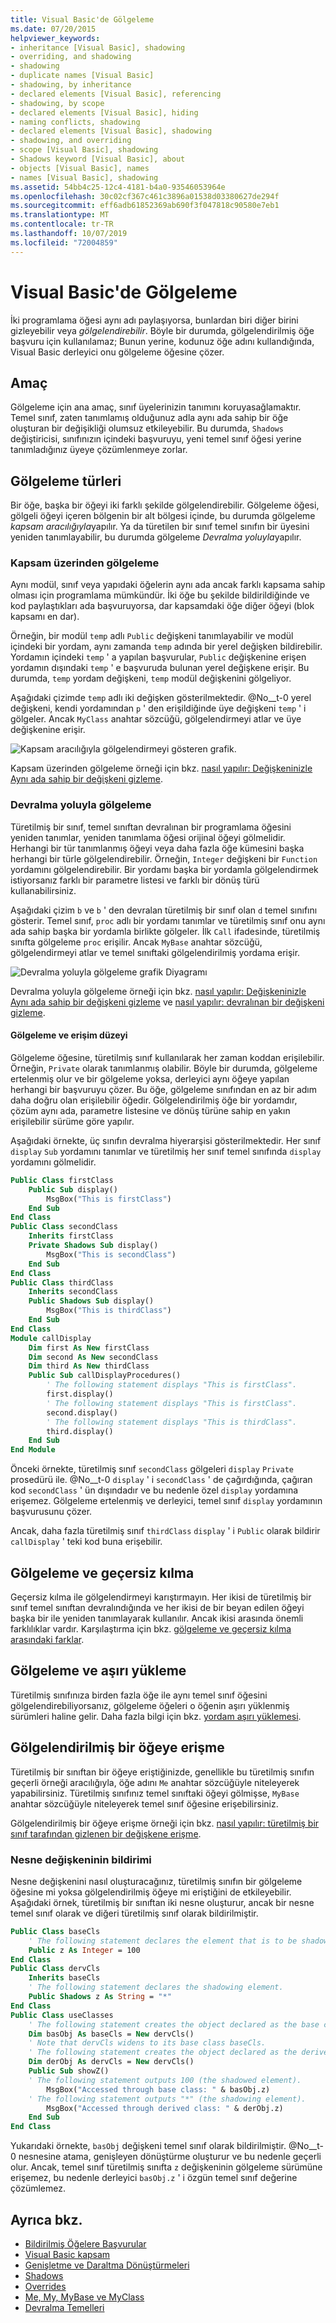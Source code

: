 ```yaml
---
title: Visual Basic'de Gölgeleme
ms.date: 07/20/2015
helpviewer_keywords:
- inheritance [Visual Basic], shadowing
- overriding, and shadowing
- shadowing
- duplicate names [Visual Basic]
- shadowing, by inheritance
- declared elements [Visual Basic], referencing
- shadowing, by scope
- declared elements [Visual Basic], hiding
- naming conflicts, shadowing
- declared elements [Visual Basic], shadowing
- shadowing, and overriding
- scope [Visual Basic], shadowing
- Shadows keyword [Visual Basic], about
- objects [Visual Basic], names
- names [Visual Basic], shadowing
ms.assetid: 54bb4c25-12c4-4181-b4a0-93546053964e
ms.openlocfilehash: 30c02cf367c461c3896a01538d03380627de294f
ms.sourcegitcommit: eff6adb61852369ab690f3f047818c90580e7eb1
ms.translationtype: MT
ms.contentlocale: tr-TR
ms.lasthandoff: 10/07/2019
ms.locfileid: "72004859"
---
```

# <a name="shadowing-in-visual-basic"></a>Visual Basic'de Gölgeleme
İki programlama öğesi aynı adı paylaşıyorsa, bunlardan biri diğer birini gizleyebilir veya *gölgelendirebilir*. Böyle bir durumda, gölgelendirilmiş öğe başvuru için kullanılamaz; Bunun yerine, kodunuz öğe adını kullandığında, Visual Basic derleyici onu gölgeleme öğesine çözer.  
  
## <a name="purpose"></a>Amaç  
 Gölgeleme için ana amaç, sınıf üyelerinizin tanımını koruyasağlamaktır. Temel sınıf, zaten tanımlamış olduğunuz adla aynı ada sahip bir öğe oluşturan bir değişikliği olumsuz etkileyebilir. Bu durumda, `Shadows` değiştiricisi, sınıfınızın içindeki başvuruyu, yeni temel sınıf öğesi yerine tanımladığınız üyeye çözümlenmeye zorlar.  
  
## <a name="types-of-shadowing"></a>Gölgeleme türleri  
 Bir öğe, başka bir öğeyi iki farklı şekilde gölgelendirebilir. Gölgeleme öğesi, gölgeli öğeyi içeren bölgenin bir alt bölgesi içinde, bu durumda gölgeleme *kapsam aracılığıyla*yapılır. Ya da türetilen bir sınıf temel sınıfın bir üyesini yeniden tanımlayabilir, bu durumda gölgeleme *Devralma yoluyla*yapılır.  
  
### <a name="shadowing-through-scope"></a>Kapsam üzerinden gölgeleme  
 Aynı modül, sınıf veya yapıdaki öğelerin aynı ada ancak farklı kapsama sahip olması için programlama mümkündür. İki öğe bu şekilde bildirildiğinde ve kod paylaştıkları ada başvuruyorsa, dar kapsamdaki öğe diğer öğeyi (blok kapsamı en dar).  
  
 Örneğin, bir modül `temp` adlı `Public` değişkeni tanımlayabilir ve modül içindeki bir yordam, aynı zamanda `temp` adında bir yerel değişken bildirebilir. Yordamın içindeki `temp` ' a yapılan başvurular, `Public` değişkenine erişen yordamın dışındaki `temp` ' e başvuruda bulunan yerel değişkene erişir. Bu durumda, `temp` yordam değişkeni, `temp` modül değişkenini gölgeliyor.  
  
 Aşağıdaki çizimde `temp` adlı iki değişken gösterilmektedir. @No__t-0 yerel değişkeni, kendi yordamından `p` ' den erişildiğinde üye değişkeni `temp` ' i gölgeler. Ancak `MyClass` anahtar sözcüğü, gölgelendirmeyi atlar ve üye değişkenine erişir.  
  
 ![Kapsam aracılığıyla gölgelendirmeyi gösteren grafik.](./media/shadowing/shadow-scope-diagram.gif)
  
 Kapsam üzerinden gölgeleme örneği için bkz. [nasıl yapılır: Değişkeninizle Aynı ada sahip bir değişkeni gizleme](../../../../visual-basic/programming-guide/language-features/declared-elements/how-to-hide-a-variable-with-the-same-name-as-your-variable.md).  
  
### <a name="shadowing-through-inheritance"></a>Devralma yoluyla gölgeleme  
 Türetilmiş bir sınıf, temel sınıftan devralınan bir programlama öğesini yeniden tanımlar, yeniden tanımlama öğesi orijinal öğeyi gölmelidir. Herhangi bir tür tanımlanmış öğeyi veya daha fazla öğe kümesini başka herhangi bir türle gölgelendirebilir. Örneğin, `Integer` değişkeni bir `Function` yordamını gölgelendirebilir. Bir yordamı başka bir yordamla gölgelendirmek istiyorsanız farklı bir parametre listesi ve farklı bir dönüş türü kullanabilirsiniz.  
  
 Aşağıdaki çizim `b` ve `b` ' den devralan türetilmiş bir sınıf olan `d` temel sınıfını gösterir. Temel sınıf, `proc` adlı bir yordamı tanımlar ve türetilmiş sınıf onu aynı ada sahip başka bir yordamla birlikte gölgeler. İlk `Call` ifadesinde, türetilmiş sınıfta gölgeleme `proc` erişilir. Ancak `MyBase` anahtar sözcüğü, gölgelendirmeyi atlar ve temel sınıftaki gölgelendirilmiş yordama erişir.  
  
 ![Devralma yoluyla gölgeleme grafik Diyagramı](./media/shadowing/shadowing-inherit-diagram.gif)  
  
 Devralma yoluyla gölgeleme örneği için bkz. [nasıl yapılır: Değişkeninizle Aynı ada sahip bir değişkeni gizleme](../../../../visual-basic/programming-guide/language-features/declared-elements/how-to-hide-a-variable-with-the-same-name-as-your-variable.md) ve [nasıl yapılır: devralınan bir değişkeni gizleme](../../../../visual-basic/programming-guide/language-features/declared-elements/how-to-hide-an-inherited-variable.md).  
  
#### <a name="shadowing-and-access-level"></a>Gölgeleme ve erişim düzeyi  
 Gölgeleme öğesine, türetilmiş sınıf kullanılarak her zaman koddan erişilebilir. Örneğin, `Private` olarak tanımlanmış olabilir. Böyle bir durumda, gölgeleme ertelenmiş olur ve bir gölgeleme yoksa, derleyici aynı öğeye yapılan herhangi bir başvuruyu çözer. Bu öğe, gölgeleme sınıfından en az bir adım daha doğru olan erişilebilir öğedir. Gölgelendirilmiş öğe bir yordamdır, çözüm aynı ada, parametre listesine ve dönüş türüne sahip en yakın erişilebilir sürüme göre yapılır.  
  
 Aşağıdaki örnekte, üç sınıfın devralma hiyerarşisi gösterilmektedir. Her sınıf `display` `Sub` yordamını tanımlar ve türetilmiş her sınıf temel sınıfında `display` yordamını gölmelidir.  
  
```vb  
Public Class firstClass  
    Public Sub display()  
        MsgBox("This is firstClass")  
    End Sub  
End Class  
Public Class secondClass  
    Inherits firstClass  
    Private Shadows Sub display()  
        MsgBox("This is secondClass")  
    End Sub  
End Class  
Public Class thirdClass  
    Inherits secondClass  
    Public Shadows Sub display()  
        MsgBox("This is thirdClass")  
    End Sub  
End Class  
Module callDisplay  
    Dim first As New firstClass  
    Dim second As New secondClass  
    Dim third As New thirdClass  
    Public Sub callDisplayProcedures()  
        ' The following statement displays "This is firstClass".  
        first.display()  
        ' The following statement displays "This is firstClass".  
        second.display()  
        ' The following statement displays "This is thirdClass".  
        third.display()  
    End Sub  
End Module  
```  
  
 Önceki örnekte, türetilmiş sınıf `secondClass` gölgeleri `display` `Private` prosedürü ile. @No__t-0 `display` ' i `secondClass` ' de çağırdığında, çağıran kod `secondClass` ' ün dışındadır ve bu nedenle özel `display` yordamına erişemez. Gölgeleme ertelenmiş ve derleyici, temel sınıf `display` yordamının başvurusunu çözer.  
  
 Ancak, daha fazla türetilmiş sınıf `thirdClass` `display` ' i `Public` olarak bildirir `callDisplay` ' teki kod buna erişebilir.  
  
## <a name="shadowing-and-overriding"></a>Gölgeleme ve geçersiz kılma  
 Geçersiz kılma ile gölgelendirmeyi karıştırmayın. Her ikisi de türetilmiş bir sınıf temel sınıftan devralındığında ve her ikisi de bir beyan edilen öğeyi başka bir ile yeniden tanımlayarak kullanılır. Ancak ikisi arasında önemli farklılıklar vardır. Karşılaştırma için bkz. [gölgeleme ve geçersiz kılma arasındaki farklar](../../../../visual-basic/programming-guide/language-features/declared-elements/differences-between-shadowing-and-overriding.md).  
  
## <a name="shadowing-and-overloading"></a>Gölgeleme ve aşırı yükleme  
 Türetilmiş sınıfınıza birden fazla öğe ile aynı temel sınıf öğesini gölgelendirebiliyorsanız, gölgeleme öğeleri o öğenin aşırı yüklenmiş sürümleri haline gelir. Daha fazla bilgi için bkz. [yordam aşırı yüklemesi](../../../../visual-basic/programming-guide/language-features/procedures/procedure-overloading.md).  
  
## <a name="accessing-a-shadowed-element"></a>Gölgelendirilmiş bir öğeye erişme  
 Türetilmiş bir sınıftan bir öğeye eriştiğinizde, genellikle bu türetilmiş sınıfın geçerli örneği aracılığıyla, öğe adını `Me` anahtar sözcüğüyle niteleyerek yapabilirsiniz. Türetilmiş sınıfınız temel sınıftaki öğeyi gölmişse, `MyBase` anahtar sözcüğüyle niteleyerek temel sınıf öğesine erişebilirsiniz.  
  
 Gölgelendirilmiş bir öğeye erişme örneği için bkz. [nasıl yapılır: türetilmiş bir sınıf tarafından gizlenen bir değişkene erişme](../../../../visual-basic/programming-guide/language-features/declared-elements/how-to-access-a-variable-hidden-by-a-derived-class.md).  
  
### <a name="declaration-of-the-object-variable"></a>Nesne değişkeninin bildirimi  
 Nesne değişkenini nasıl oluşturacağınız, türetilmiş sınıfın bir gölgeleme öğesine mi yoksa gölgelendirilmiş öğeye mi eriştiğini de etkileyebilir. Aşağıdaki örnek, türetilmiş bir sınıftan iki nesne oluşturur, ancak bir nesne temel sınıf olarak ve diğeri türetilmiş sınıf olarak bildirilmiştir.  
  
```vb  
Public Class baseCls  
    ' The following statement declares the element that is to be shadowed.  
    Public z As Integer = 100  
End Class  
Public Class dervCls  
    Inherits baseCls  
    ' The following statement declares the shadowing element.  
    Public Shadows z As String = "*"  
End Class  
Public Class useClasses  
    ' The following statement creates the object declared as the base class.  
    Dim basObj As baseCls = New dervCls()  
    ' Note that dervCls widens to its base class baseCls.  
    ' The following statement creates the object declared as the derived class.  
    Dim derObj As dervCls = New dervCls()  
    Public Sub showZ()   
    ' The following statement outputs 100 (the shadowed element).  
        MsgBox("Accessed through base class: " & basObj.z)  
    ' The following statement outputs "*" (the shadowing element).  
        MsgBox("Accessed through derived class: " & derObj.z)  
    End Sub  
End Class  
```  
  
 Yukarıdaki örnekte, `basObj` değişkeni temel sınıf olarak bildirilmiştir. @No__t-0 nesnesine atama, genişleyen dönüştürme oluşturur ve bu nedenle geçerli olur. Ancak, temel sınıf türetilmiş sınıfta `z` değişkeninin gölgeleme sürümüne erişemez, bu nedenle derleyici `basObj.z` ' i özgün temel sınıf değerine çözümlemez.  
  
## <a name="see-also"></a>Ayrıca bkz.

- [Bildirilmiş Öğelere Başvurular](../../../../visual-basic/programming-guide/language-features/declared-elements/references-to-declared-elements.md)
- [Visual Basic kapsam](../../../../visual-basic/programming-guide/language-features/declared-elements/scope.md)
- [Genişletme ve Daraltma Dönüştürmeleri](../../../../visual-basic/programming-guide/language-features/data-types/widening-and-narrowing-conversions.md)
- [Shadows](../../../../visual-basic/language-reference/modifiers/shadows.md)
- [Overrides](../../../../visual-basic/language-reference/modifiers/overrides.md)
- [Me, My, MyBase ve MyClass](../../../../visual-basic/programming-guide/program-structure/me-my-mybase-and-myclass.md)
- [Devralma Temelleri](../../../../visual-basic/programming-guide/language-features/objects-and-classes/inheritance-basics.md)
